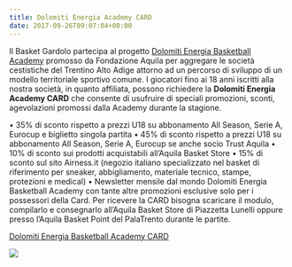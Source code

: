 ```yaml
---
title: Dolomiti Energia Academy CARD
date: 2017-09-26T09:07:04+00:00
---
```

Il Basket Gardolo partecipa al progetto [Dolomiti Energia Basketball Academy](http://www.aquilabasket.it/page/1084857110631/dolomiti-energia-basketball-academy-il-progetto) promosso da Fondazione Aquila per aggregare le società cestistiche del Trentino Alto Adige attorno ad un percorso di sviluppo di un modello territoriale sportivo comune. I giocatori fino ai 18 anni iscritti alla nostra società, in quanto affiliata, possono richiedere la **Dolomiti Energia Academy CARD** che consente di usufruire di speciali promozioni, sconti, agevolazioni promossi dalla Academy durante la stagione.

• 35% di sconto rispetto a prezzi U18 su abbonamento All Season, Serie A, Eurocup e biglietto singola partita • 45% di sconto rispetto a prezzi U18 su abbonamento All Season, Serie A, Eurocup se anche socio Trust Aquila • 10% di sconto sui prodotti acquistabili all’Aquila Basket Store • 15% di sconto sul sito Airness.it (negozio italiano specializzato nel basket di riferimento per sneaker, abbigliamento, materiale tecnico, stampe, protezioni e medical) • Newsletter mensile dal mondo Dolomiti Energia Basketball Academy con tante altre promozioni esclusive solo per i possessori della Card. Per ricevere la CARD bisogna scaricare il modulo, compilarlo e consegnarlo all’Aquila Basket Store di Piazzetta Lunelli oppure presso l’Aquila Basket Point del PalaTrento durante le partite.

[Dolomiti Energia Basketball Academy CARD](http://www.basketgardolo.it/wp-content/uploads/2017/09/Dolomiti-Energia-Basketball-Academy-CARD.pdf)

![](http://www.basketgardolo.it/wp-content/uploads/2017/09/basket-academy.jpg)